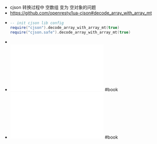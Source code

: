 - cjson 转换过程中 空数组 变为 空对象的问题
- https://github.com/openresty/lua-cjson#decode_array_with_array_mt
- ```lua
  -- init cjson lib config
  require("cjson").decode_array_with_array_mt(true)
  require("cjson.safe").decode_array_with_array_mt(true)
  ```
-
- ![Beginning Lua Programming ( PDFDrive ).pdf](../assets/Beginning_Lua_Programming_(_PDFDrive_)_1650425888119_0.pdf) #book
- ![700021 自己动手实现Lua：虚拟机、编译器和标准库.pdf](../assets/700021_自己动手实现Lua：虚拟机、编译器和标准库_1650730285040_0.pdf) #book